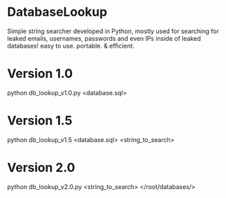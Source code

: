 # DatabaseLookup
Simple string searcher developed in Python, mostly used for searching for leaked emails, usernames, passwords and even IPs inside of leaked databases! easy to use. portable. & efficient.
# Version 1.0
python db_lookup_v1.0.py <database.sql>
# 
# Version 1.5
python db_lookup_v1.5 <database.sql> <string_to_search>
#
# Version 2.0
python db_lookup_v2.0.py <string_to_search> </root/databases/>
